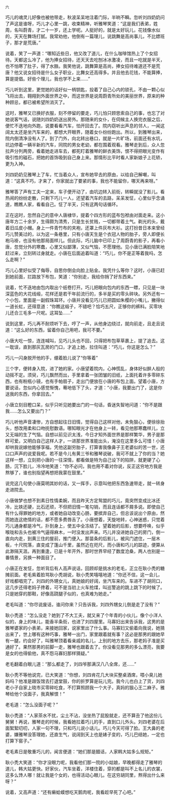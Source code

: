     六 

   巧儿的魂灵儿好像也被他带走，秋波呆呆地注着门际，半晌不瞬。忽听刘四奶奶问了声这是谁呀，巧儿才心里一跳，收束精神，听雅琴笑道：“这是我们表弟，姓周，名叫蔚青，才二十一岁，还上学呢。人挺好的，就是太好玩儿，花钱像水似的，天天在舞场打腻。我常劝他，他倒有一篇理儿，说跳舞是高尚事儿，不比嫖班子，那才是荒唐。”

   说着，笑了一声道：“哪知近些日，他又改了道儿，在什么咖啡馆热上了个女招待。天都这么冷了，他为捧女招待，还天天去吃刨冰冰激凌，而且一吃就是半天，也不怕寒了肚子，得了水臌。我笑他说，跳舞算是高尚，捧女招待难道还不是荒唐？他又说女招待是什么女子职业，比舞女还高得多。并且他去花钱，不能算捧，算是提倡。好些个理儿，我也学不上来……”

   巧儿听到这里，更觉她的话好似一柄钥匙，投着了自己心内的锁孔，不由一颗心似飞将出去，翱翔到外面世界之中，而这世界是说周蔚青所处的美丽世界，原来的种种顾忌，都已被希望所消灭了。

   这时，雅琴又已换好衣服，刻不停留的要走，巧儿怕只顾思索自己的事，也忘了对她说客气话，说随刘四奶奶送出房外。那随来的女仆，在伺候主人换完衣服之后，便忙不迭地向外跑，说要看看汽车，怕开回去了。院内窃听出声息的邻人，一闻这阔太太还是坐汽车来的，都想大开眼界，随着女仆纷纷跑出。所以，到雅琴出来，院内倒清净没有人了。到了门外，向北转出巷口，就是一片旷场，前面还有水坑，坑边停着一辆半新的汽车，同院的男女老幼，都在围着观看。雅琴走到后，众人忽拉声分列两旁，看着她走进车去，都死盯着雅琴的鲜衣美饰，恨不得把眼光变作有吸引性的磁石，把她的首饰吸到自己身上来。那情形比平时看人家新娘子上花轿，更为入神。

   刘四奶奶见雅琴上了车，忙当着众人，宣布她早去的原由，以给自己解嘲，叫道：“这真不巧，才来了，你家就出了要紧的事，我也不能留你，哪天再来呀。”

   雅琴答了声有工夫一定来，车子便开动了，由坑边转入前街，转瞬就没了影儿。看热闹的纷纷走散，只剩下巧儿一人，还望着汽车的去路，呆呆发怔，心里似乎念诵道，瞧瞧人家，看看自己。怔了半天，只有这两句话循环。

   正在这时，忽然自己的意中人唐棣华，提着个四方形的蓝布包袱由对面走来。这小唐年方二十余岁，生得颇为清秀，只是生长贫贱，一切都带着土气。剃光的头，戴着旧瓜皮小帽。身上一件青竹布的夹袍，还罩上件灰布大衫。这打扮昔日本来曾经巧儿赞美过的，以为这一条巷里，只有小唐天生是个衣冠人物的胎子，旁人即便长袍马褂，也没有他那局面样儿。但此际，巧儿脑中已印上了周蔚青的影子，再看小唐，忽觉分外的寒蠢，心里又似鄙薄，又似气恼，不愿理他。见小唐已满脸陪笑地赶过来，立刻转过身就走。小唐在后面追着叫道：“巧儿，你不是正等着我吗，怎么走啊？”

   巧儿心里好似受了侮辱，自思你倒会向脸上贴金。我凭什么等你？这时，小唐已赶到她前面，拦路放下布包，笑道：“你别走，我给你捎了好东西来。”

   说着，忙不迭地由包内取出个纸卷打开。巧儿把眼向包内的东西一瞟，只见是一块深蓝色的大花线缎，花样还是若干年前流行的，多半是买的零头碎块。另外还有一个小包，里面是一副假珠耳环。小唐并没看见巧儿已把圆如朱樱的小嘴儿，撇得似一道长虹，还得意道：“你瞧这缎子，不错吧？恰巧五尺，正够你的裤料。买零块儿还合三毛多一尺呢。这耳坠……”

   说到这里，巧儿再不耐烦听下去，哼了一声，从他身边绕过，就向前走，且走且说道：“这么好的东西，留着你自己用吧，我可不要。”

   小唐大吃一惊，连连喊叫，见巧儿头也不回，只得把布包草草裹上，提了追去。这一耽误，直到那灰瓦房的门口，才追上她，拉住叫道：“巧儿，你这是怎么？”

   巧儿一闪身脱开他的手，绷着脸儿说了“你等着”

   三个字，便转身入院，进了她的家。小唐望着院内，心神慌乱，身体好似醉人般的动摇不定。须臾，巧儿飘然而出，手里拿着一张团皱的旧纸，上面托着许多零碎东西，也有粉瓶小镜，也有手帕扇子，走出门便放在小唐的布包上面。望着小唐，方要说话，忽似内心感觉惭愧，蓦地低下了头，才道：“小唐，我要出门了，这是你送我的东西，你拿回去。”

   小唐立刻目瞪口呆，似乎只听见她要出门的一句话，昏迷失智地问道：“你不是跟我……怎么又要出门？”

   巧儿听他声音凄惨，方自想起往日旧情，觉得自己这样对他，未免狠心，便徐徐抬头，想改用柔和口吻抚慰数语。哪知眼光才在他身上一转，看见他那寒蠢样儿，立又无端的生了气恼。自想以前见识太浅，今日才知外面世界是那样繁华，男子是那样可爱。又明白自己这样人才，一进那世界准能出头，淹没在这里多么可惜！小唐却哄我说嫁他能够享福，凭他这副穷胎子，打算害我像鼻子王老婆似的苦一世，还口口声声的说爱我呢。若不是今儿有黄三爷和雅琴说破，我可不就上了你的当？她这样一想，立刻把小唐的一往深情，都看做是特为自己设下的陷阱，就更硬了心肠，沉下脸儿，冷冷地笑道：“你不必问，我也用不着对你说，反正这穷地方我是熬够了，谁也别指望再想把我蒙在鼓里。”

   说完这几句使小唐莫明其妙的话，又一挥手，示意叫他把东西急速带走，就一转身走进院去。

   小唐做梦也想不到素日性情柔婉，而且昨天方定鸳盟的巧儿，竟突然变成比冰还冷，比铁还硬，比石还顽，不但把旧情一笔勾销，而且连话都不屑多说。即使自己有什么得罪她的地方，或者她自动改变心肠，要摈弃自己，但总该说出个原由，然而她连这绝情的话，都不愿多费唇舌了。小唐想着，天旋地转，心神迷惑，只觉着巧儿通身都是冷气，扑到身上，使五中全冻结了。望着她的后影，想要呼唤，似乎喉咙和舌头也被冷气逼得麻木，一时没发出声来。巧儿并没进她自己的房门，倒一直向内走，到黄三住的屋前，推门便入。那苗条的后影儿，被风门遮住，一层木板，十尺院落，直变成了篷山千里，虽然近在咫尺，而小唐和巧儿的踪迹，便算从此渺隔天涯。再到重逢，已是十年开外，那时世界早经了数度沧桑，两人也别是一番情景，另换一种面目了。

   小唐正在发怔，忽听背后有人高声说话，回顾却是挑水的老毛，正立在耿小秃的糖摊前面。老毛紫着脸骂耿小秃胡说，耿小秃笑嘻嘻地道：“你还不信，这一会儿，好戏都唱完了。刘四的外甥女儿，真她娘的好阔，坐汽车来的。车进不了胡同口，这几步还得老妈子搀着，可不是当初上火车抢煤，叫巡警追的跳上跳下的时候了。只是她穿的那鞋，好像高跷腿子似的，也真难为她走。”

   老毛叫道：“你尽说废话，谁问你来？只告诉我，刘四外甥女儿倒是走了没有？”

   耿小秃道：“怎么没走？她到了不大工夫，就又来了个年青的小伙儿，像个小洋人似的，身上的味儿，能香半条街，也进了刘四屋里。马寡妇出来告诉我，这男的是雅琴婆家的小表弟，来接她回家，说家里出了什么事。马寡妇又偷着向我说，她猜出来了，世上哪有这种巧事，雅琴一出门，家里跟着就有事？这必是那男的跟她早有一腿，约会好了，叫雅琴顶着看亲戚的名儿，上别的地方去乐，那老妈子准是买通好了。果然那男的前脚一走，雅琴也跟着去了。你没看见那男的多么漂亮，我要是女的也得偷他，真不怨马寡妇那样猜疑。”

   老毛翻着白眼儿道：“那么都走了，刘四爷那满汉八八全席，还……”

   耿小秃不等他说完，已大笑道：“你想，刘四肯花几大块买整桌酒席，喂小臭儿她妈吗？他准是跟饭馆去打退堂鼓，你的折罗算是玩儿完。我今儿也白上了货，刘四老小子自家上晓市买零碎吃食，不打算照顾我一个大子，真妈的狠心王二麻子。雅琴给他个没面子，我真解恨！”

   老毛道：“怎么没面子呢？”

   耿小秃道：“人家茶水不扰，尘土不沾，没坐热了屁股就走，还不算丑了他这份儿舅舅！再说，雅琴走的时候，我看她拉着巧儿的手，直到口儿外头。刘四老婆在后面絮絮叨叨，人家一句不理，只和巧儿说小话儿。巧儿今天可得了脸。王大鼻的老婆，嫌雅琴没答理她，还直生气，说阔到天上也是婊子变的，巧儿巴结她，一定也打算下窑子。”

   老毛素日是敬重巧儿的，闻言便道：“她们那是醋话，人家韩大姑多么规矩。”

   耿小秃大笑道：“你才没眼力呢，我看他们那一院的小姑娘，早晚都得走了雅琴的道儿，韩大姑更快。好家伙，汽车坐着，洋楼住着，穿的都是叫不上名儿的衣裳，这多么馋人哪！就让我是个女的，也得活动心眼儿。在这穷胡同里，熬得出什么来呀？”

   说着，又高声道：“还有癞蛤蟆想吃天鹅肉呢，我看趁早死了心吧。”

